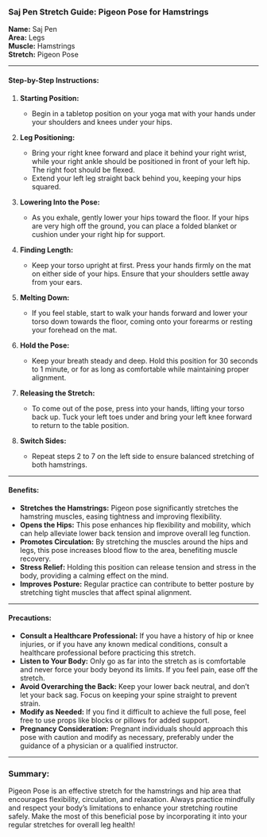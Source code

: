 ### Saj Pen Stretch Guide: Pigeon Pose for Hamstrings

**Name:** Saj Pen  
**Area:** Legs  
**Muscle:** Hamstrings  
**Stretch:** Pigeon Pose  

---

#### Step-by-Step Instructions:
1. **Starting Position:**
   - Begin in a tabletop position on your yoga mat with your hands under your shoulders and knees under your hips.

2. **Leg Positioning:**
   - Bring your right knee forward and place it behind your right wrist, while your right ankle should be positioned in front of your left hip. The right foot should be flexed.
   - Extend your left leg straight back behind you, keeping your hips squared.

3. **Lowering Into the Pose:**
   - As you exhale, gently lower your hips toward the floor. If your hips are very high off the ground, you can place a folded blanket or cushion under your right hip for support.

4. **Finding Length:**
   - Keep your torso upright at first. Press your hands firmly on the mat on either side of your hips. Ensure that your shoulders settle away from your ears.

5. **Melting Down:**
   - If you feel stable, start to walk your hands forward and lower your torso down towards the floor, coming onto your forearms or resting your forehead on the mat.

6. **Hold the Pose:**
   - Keep your breath steady and deep. Hold this position for 30 seconds to 1 minute, or for as long as comfortable while maintaining proper alignment.

7. **Releasing the Stretch:**
   - To come out of the pose, press into your hands, lifting your torso back up. Tuck your left toes under and bring your left knee forward to return to the table position.

8. **Switch Sides:**
   - Repeat steps 2 to 7 on the left side to ensure balanced stretching of both hamstrings.

---

#### Benefits:
- **Stretches the Hamstrings:** Pigeon pose significantly stretches the hamstring muscles, easing tightness and improving flexibility.
- **Opens the Hips:** This pose enhances hip flexibility and mobility, which can help alleviate lower back tension and improve overall leg function.
- **Promotes Circulation:** By stretching the muscles around the hips and legs, this pose increases blood flow to the area, benefiting muscle recovery.
- **Stress Relief:** Holding this position can release tension and stress in the body, providing a calming effect on the mind.
- **Improves Posture:** Regular practice can contribute to better posture by stretching tight muscles that affect spinal alignment.

---

#### Precautions:
- **Consult a Healthcare Professional:** If you have a history of hip or knee injuries, or if you have any known medical conditions, consult a healthcare professional before practicing this stretch.
- **Listen to Your Body:** Only go as far into the stretch as is comfortable and never force your body beyond its limits. If you feel pain, ease off the stretch.
- **Avoid Overarching the Back:** Keep your lower back neutral, and don’t let your back sag. Focus on keeping your spine straight to prevent strain.
- **Modify as Needed:** If you find it difficult to achieve the full pose, feel free to use props like blocks or pillows for added support.
- **Pregnancy Consideration:** Pregnant individuals should approach this pose with caution and modify as necessary, preferably under the guidance of a physician or a qualified instructor.

---

### Summary:
Pigeon Pose is an effective stretch for the hamstrings and hip area that encourages flexibility, circulation, and relaxation. Always practice mindfully and respect your body’s limitations to enhance your stretching routine safely. Make the most of this beneficial pose by incorporating it into your regular stretches for overall leg health!